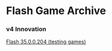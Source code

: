 # Flash Game Archive
### v4 Innovation
[Flash 35.0.0.204 (testing games)](https://s3.anistick.com/fp/FlashPlayer.exe)
